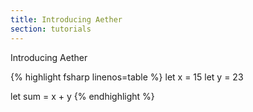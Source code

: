 ```yaml
---
title: Introducing Aether
section: tutorials
---
```


Introducing Aether

{% highlight fsharp linenos=table %}
let x = 15
let y = 23

let sum = x + y
{% endhighlight %}
